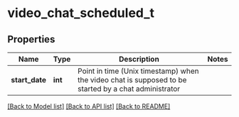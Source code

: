 # video_chat_scheduled_t

## Properties
Name | Type | Description | Notes
------------ | ------------- | ------------- | -------------
**start_date** | **int** | Point in time (Unix timestamp) when the video chat is supposed to be started by a chat administrator | 

[[Back to Model list]](../README.md#documentation-for-models) [[Back to API list]](../README.md#documentation-for-api-endpoints) [[Back to README]](../README.md)


